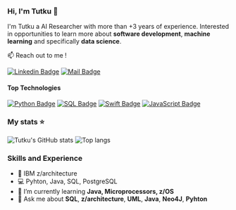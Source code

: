 
### Hi, I'm Tutku 👋
I'm Tutku a  AI Researcher with more than +3 years of experience. Interested in opportunities to learn more about **software development**, **machine learning** and specifically **data science**.

:mailbox: Reach out to me !

[![Linkedin Badge](https://img.shields.io/badge/-Tutku_Gayda-0e76a8?style=flat&labelColor=0e76a8&logo=linkedin&logoColor=white)](https://www.linkedin.com/in/etutkugayda)
[![Mail Badge](https://img.shields.io/badge/-Mail-e84393?style=flat&labelColor=e84393&logo=gmail&logoColor=white)](mailto:tutkuedibegayda@gmail.com)

#### Top Technologies
[![Python Badge](https://img.shields.io/badge/-Python-3776AB?style=for-the-badge&labelColor=black&logo=python&logoColor=3776AB)](#)  [![SQL Badge](https://img.shields.io/badge/-SQL-336791?style=for-the-badge&labelColor=black&logo=mysql&logoColor=336791)](#)  [![Swift Badge](https://img.shields.io/badge/-Swift-FA7343?style=for-the-badge&labelColor=black&logo=swift&logoColor=FA7343)](#)  [![JavaScript Badge](https://img.shields.io/badge/-JavaScript-F0DB4F?style=for-the-badge&labelColor=black&logo=javascript&logoColor=F0DB4F)](#)

### My stats ⭐
<div align="Left">
<img alt="Tutku's GitHub stats" src="https://github-readme-stats.vercel.app/api?username=xkyleann&show_icons=true" />
<img alt="Top langs" src="https://github-readme-stats.vercel.app/api/top-langs/?username=xkyleann&layout=compact&&langs_count=100"/>
</div>


### Skills and Experience   
* 📱 IBM z/architecture 
* 💻 Pyhton, Java, SQL, PostgreSQL
* 🌱 I’m currently learning **Java, Microprocessors, z/OS**
* 💬 Ask me about **SQL**, **z/architecture**, **UML**, **Java**, **Neo4J**, **Pyhton**


